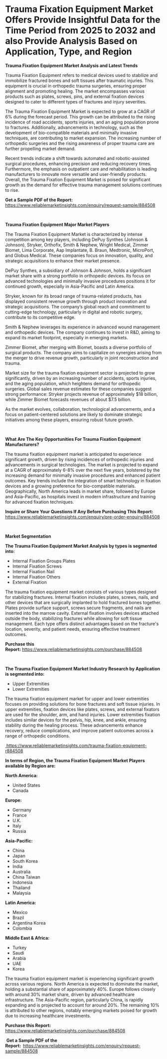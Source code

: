 <p><h1>Trauma Fixation Equipment Market Offers Provide Insightful Data for the Time Period from 2025 to 2032 and also Provide Analysis Based on Application, Type, and Region</h1></p><p><strong>Trauma Fixation Equipment Market Analysis and Latest Trends</strong></p>
<p><p>Trauma Fixation Equipment refers to medical devices used to stabilize and immobilize fractured bones and soft tissues after traumatic injuries. This equipment is crucial in orthopedic trauma surgeries, ensuring proper alignment and promoting healing. The market encompasses various products such as plates, screws, pins, and external fixation devices designed to cater to different types of fractures and injury severities.</p><p>The Trauma Fixation Equipment Market is expected to grow at a CAGR of 6% during the forecast period. This growth can be attributed to the rising incidence of road accidents, sports injuries, and an aging population prone to fractures. Additionally, advancements in technology, such as the development of bio-compatible materials and minimally invasive techniques, are contributing to market expansion. The increasing number of orthopedic surgeries and the rising awareness of proper trauma care are further propelling market demand.</p><p>Recent trends indicate a shift towards automated and robotic-assisted surgical procedures, enhancing precision and reducing recovery times. Furthermore, the emphasis on outpatient care and rehabilitation is leading manufacturers to innovate more versatile and user-friendly products. Overall, the Trauma Fixation Equipment Market is poised for significant growth as the demand for effective trauma management solutions continues to rise.</p></p>
<p><strong>Get a Sample PDF of the Report:&nbsp;</strong> <a href="https://www.reliablemarketinsights.com/enquiry/request-sample/884508?utm_campaign=3610&utm_medium=2&utm_source=Github&utm_content=ia&utm_term=16042025&utm_id=trauma-fixation-equipment">https://www.reliablemarketinsights.com/enquiry/request-sample/884508</a></p>
<p>&nbsp;</p>
<p><strong>Trauma Fixation Equipment Major Market Players</strong></p>
<p><p>The Trauma Fixation Equipment Market is characterized by intense competition among key players, including DePuy Synthes (Johnson & Johnson), Stryker, Orthofix, Smith & Nephew, Wright Medical, Zimmer Biomet, Lima Corporate, Aap Implantate, B. Braun, Medtronic, MicroPort, and Globus Medical. These companies focus on innovation, quality, and strategic acquisitions to enhance their market presence.</p><p>DePuy Synthes, a subsidiary of Johnson & Johnson, holds a significant market share with a strong portfolio in orthopedic devices. Its focus on advanced technologies and minimally invasive procedures positions it for continued growth, especially in Asia-Pacific and Latin America.</p><p>Stryker, known for its broad range of trauma-related products, has displayed consistent revenue growth through product innovation and strategic acquisitions. The company’s global reach and commitment to cutting-edge technology, particularly in digital and robotic surgery, contribute to its competitive edge.</p><p>Smith & Nephew leverages its experience in advanced wound management and orthopedic devices. The company continues to invest in R&D, aiming to expand its market footprint, especially in emerging markets. </p><p>Zimmer Biomet, after merging with Biomet, boasts a diverse portfolio of surgical products. The company aims to capitalize on synergies arising from the merger to drive revenue growth, particularly in joint reconstruction and trauma.</p><p>Market size for the trauma fixation equipment sector is projected to grow significantly, driven by an increasing number of accidents, sports injuries, and the aging population, which heightens demand for orthopedic surgeries. Global sales revenue estimates for these companies suggest strong performance: Stryker projects revenue of approximately $18 billion, while Zimmer Biomet forecasts revenues of about $7.5 billion. </p><p>As the market evolves, collaboration, technological advancements, and a focus on patient-centered solutions are likely to dominate strategic initiatives among these players, ensuring robust future growth.</p></p>
<p>&nbsp;</p>
<p><strong>What Are The Key Opportunities For Trauma Fixation Equipment Manufacturers?</strong></p>
<p><p>The trauma fixation equipment market is anticipated to experience significant growth, driven by rising incidences of orthopedic injuries and advancements in surgical technologies. The market is projected to expand at a CAGR of approximately 6-8% over the next five years, bolstered by the increasing demand for minimally invasive procedures and enhanced patient outcomes. Key trends include the integration of smart technology in fixation devices and a growing preference for bio-compatible materials. Geographically, North America leads in market share, followed by Europe and Asia-Pacific, as hospitals invest in modern infrastructure and training for advanced fixation techniques.</p></p>
<p><strong>Inquire or Share Your Questions If Any Before Purchasing This Report:</strong> <a href="https://www.reliablemarketinsights.com/enquiry/pre-order-enquiry/884508?utm_campaign=3610&utm_medium=2&utm_source=Github&utm_content=ia&utm_term=16042025&utm_id=trauma-fixation-equipment">https://www.reliablemarketinsights.com/enquiry/pre-order-enquiry/884508</a></p>
<p>&nbsp;</p>
<p><strong>Market Segmentation</strong></p>
<p><strong>The Trauma Fixation Equipment Market Analysis by types is segmented into:</strong></p>
<p><ul><li>Internal Fixation Groups Plates</li><li>Internal Fixation Screws</li><li>Internal Fixation Nail</li><li>Internal Fixation Others</li><li>External Fixation</li></ul></p>
<p><p>The trauma fixation equipment market consists of various types designed for stabilizing fractures. Internal fixation includes plates, screws, nails, and other devices that are surgically implanted to hold fractured bones together. Plates provide surface support, screws secure fragments, and nails are inserted into the marrow cavity. External fixation involves devices attached outside the body, stabilizing fractures while allowing for soft tissue management. Each type offers distinct advantages based on the fracture's location, severity, and patient needs, ensuring effective treatment outcomes.</p></p>
<p><strong>Purchase this Report:&nbsp;</strong><a href="https://www.reliablemarketinsights.com/purchase/884508?utm_campaign=3610&utm_medium=2&utm_source=Github&utm_content=ia&utm_term=16042025&utm_id=trauma-fixation-equipment">https://www.reliablemarketinsights.com/purchase/884508</a></p>
<p>&nbsp;</p>
<p><strong>The Trauma Fixation Equipment Market Industry Research by Application is segmented into:</strong></p>
<p><ul><li>Upper Extremities</li><li>Lower Extremities</li></ul></p>
<p><p>The trauma fixation equipment market for upper and lower extremities focuses on providing solutions for bone fractures and soft tissue injuries. In upper extremities, fixation devices like plates, screws, and external fixators are used for the shoulder, arm, and hand injuries. Lower extremities fixation includes similar devices for the pelvis, hip, knee, and ankle, ensuring stability during the healing process. These advancements enhance recovery, reduce complications, and improve patient outcomes across a range of orthopedic conditions.</p></p>
<p><a href="https://www.reliablemarketinsights.com/trauma-fixation-equipment-r884508?utm_campaign=3610&utm_medium=2&utm_source=Github&utm_content=ia&utm_term=16042025&utm_id=trauma-fixation-equipment">&nbsp;https://www.reliablemarketinsights.com/trauma-fixation-equipment-r884508</a></p>
<p><strong>In terms of Region, the Trauma Fixation Equipment Market Players available by Region are:</strong></p>
<p>
    <p> <strong> North America: </strong>
        <ul>
            <li>United States</li>
            <li>Canada</li>
        </ul>
        </p> 
    <p> <strong> Europe: </strong>
        <ul>
            <li>Germany</li>
            <li>France</li>
            <li>U.K.</li>
            <li>Italy</li>
            <li>Russia</li>
        </ul>
        </p> 
    <p> <strong> Asia-Pacific: </strong>
        <ul>
            <li>China</li>
            <li>Japan</li>
            <li>South Korea</li>
            <li>India</li>
            <li>Australia</li>
            <li>China Taiwan</li>
            <li>Indonesia</li>
            <li>Thailand</li>
            <li>Malaysia</li>
        </ul>
        </p> 
    <p> <strong> Latin America: </strong>
        <ul>
            <li>Mexico</li>
            <li>Brazil</li>
            <li>Argentina Korea</li>
            <li>Colombia</li>
        </ul>
        </p> 
    <p> <strong> Middle East & Africa: </strong>
        <ul>
            <li>Turkey</li>
            <li>Saudi</li>
            <li>Arabia</li>
            <li>UAE</li>
            <li>Korea</li>
        </ul>
    </p>
    </p>
<p><p>The trauma fixation equipment market is experiencing significant growth across various regions. North America is expected to dominate the market, holding a substantial share of approximately 40%. Europe follows closely with around 30% market share, driven by advanced healthcare infrastructure. The Asia-Pacific region, particularly China, is rapidly expanding and is projected to account for around 20%. The remaining 10% is attributed to other regions, notably emerging markets poised for growth due to increasing healthcare investments.</p></p>
<p><strong>Purchase this Report: </strong><a href="https://www.reliablemarketinsights.com/purchase/884508?utm_campaign=3610&utm_medium=2&utm_source=Github&utm_content=ia&utm_term=16042025&utm_id=trauma-fixation-equipment">https://www.reliablemarketinsights.com/purchase/884508</a></p>
<p>&nbsp;<strong>Get a Sample PDF of the Report:&nbsp;&nbsp;</strong><a href="https://www.reliablemarketinsights.com/enquiry/request-sample/884508?utm_campaign=3610&utm_medium=2&utm_source=Github&utm_content=ia&utm_term=16042025&utm_id=trauma-fixation-equipment">https://www.reliablemarketinsights.com/enquiry/request-sample/884508</a></p>
<p><strong></strong></p>
<p><p></p><p></p><p></p></p>